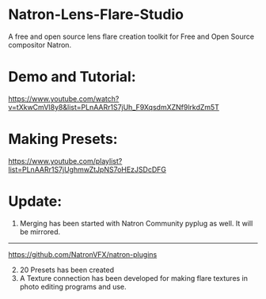 # Natron-Lens-Flare-Studio
A free and open source lens flare creation toolkit for Free and Open Source compositor Natron.
# Demo and Tutorial:
https://www.youtube.com/watch?v=tXkwCmVI8y8&list=PLnAARr1S7jUh_F9XqsdmXZNf9lrkdZm5T
# Making Presets:
https://www.youtube.com/playlist?list=PLnAARr1S7jUghmwZtJpNS7oHEzJSDcDFG

# Update:
1. Merging has been started with Natron Community pyplug as well. It will be mirrored.
___
https://github.com/NatronVFX/natron-plugins

2. 20 Presets has been created
3. A Texture connection has been developed for making flare textures in photo editing programs and use.
